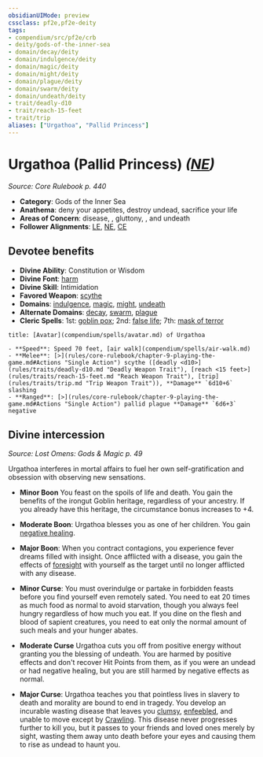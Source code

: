 ```yaml
---
obsidianUIMode: preview
cssclass: pf2e,pf2e-deity
tags:
- compendium/src/pf2e/crb
- deity/gods-of-the-inner-sea
- domain/decay/deity
- domain/indulgence/deity
- domain/magic/deity
- domain/might/deity
- domain/plague/deity
- domain/swarm/deity
- domain/undeath/deity
- trait/deadly-d10
- trait/reach-15-feet
- trait/trip
aliases: ["Urgathoa", "Pallid Princess"]
---
```

# Urgathoa (Pallid Princess) *([NE](rules/traits/ne-b1.md "Neutral Evil Alignment Trait"))*  
*Source: Core Rulebook p. 440*  

- **Category**: Gods of the Inner Sea
- **Anathema**: deny your appetites, destroy undead, sacrifice your life
- **Areas of Concern**: disease, , gluttony, , and undeath
- **Follower Alignments**: [LE](rules/traits/le-b1.md "Lawful Evil Alignment Trait"), [NE](rules/traits/ne-b1.md "Neutral Evil Alignment Trait"), [CE](rules/traits/ce-b1.md "Chaotic Evil Alignment Trait")

## Devotee benefits

- **Divine Ability**: Constitution or Wisdom
- **Divine Font**: [harm](compendium/spells/harm.md)
- **Divine Skill**: Intimidation
- **Favored Weapon**: [scythe](compendium/equipment/items/scythe.md)
- **Domains**: [indulgence](compendium/setting/domains.md#Indulgence), [magic](compendium/setting/domains.md#Magic), [might](compendium/setting/domains.md#Might), [undeath](compendium/setting/domains.md#Undeath)
- **Alternate Domains**: [decay](compendium/setting/domains.md#Decay), [swarm](compendium/setting/domains.md#Swarm), [plague](compendium/setting/domains.md#Plague)
- **Cleric Spells**: 1st: [goblin pox](compendium/spells/goblin-pox.md); 2nd: [false life](compendium/spells/false-life.md); 7th: [mask of terror](compendium/spells/mask-of-terror.md)

```ad-embed-avatar
title: [Avatar](compendium/spells/avatar.md) of Urgathoa

- **Speed**: Speed 70 feet, [air walk](compendium/spells/air-walk.md)
- **Melee**: [>](rules/core-rulebook/chapter-9-playing-the-game.md#Actions "Single Action") scythe ([deadly <d10>](rules/traits/deadly-d10.md "Deadly Weapon Trait"), [reach <15 feet>](rules/traits/reach-15-feet.md "Reach Weapon Trait"), [trip](rules/traits/trip.md "Trip Weapon Trait")), **Damage** `6d10+6` slashing
- **Ranged**: [>](rules/core-rulebook/chapter-9-playing-the-game.md#Actions "Single Action") pallid plague **Damage** `6d6+3` negative
```

## Divine intercession
*Source: Lost Omens: Gods & Magic p. 49*

Urgathoa interferes in mortal affairs to fuel her own self-gratification and obsession with observing new sensations.

- **Minor Boon** You feast on the spoils of life and death. You gain the benefits of the irongut Goblin heritage, regardless of your ancestry. If you already have this heritage, the circumstance bonus increases to +4.
- **Moderate Boon**: Urgathoa blesses you as one of her children. You gain [negative healing](rules/abilities/negative-healing-b2.md).
- **Major Boon**: When you contract contagions, you experience fever dreams filled with insight. Once afflicted with a disease, you gain the effects of [foresight](compendium/spells/foresight.md) with yourself as the target until no longer afflicted with any disease.

- **Minor Curse**: You must overindulge or partake in forbidden feasts before you find yourself even remotely sated. You need to eat 20 times as much food as normal to avoid starvation, though you always feel hungry regardless of how much you eat. If you dine on the flesh and blood of sapient creatures, you need to eat only the normal amount of such meals and your hunger abates.
- **Moderate Curse** Urgathoa cuts you off from positive energy without granting you the blessing of undeath. You are harmed by positive effects and don't recover Hit Points from them, as if you were an undead or had negative healing, but you are still harmed by negative effects as normal.
- **Major Curse**: Urgathoa teaches you that pointless lives in slavery to death and morality are bound to end in tragedy. You develop an incurable wasting disease that leaves you [clumsy](rules/conditions.md#Clumsy), [enfeebled](rules/conditions.md#Enfeebled), and unable to move except by [Crawling](rules/actions/crawl.md). This disease never progresses further to kill you, but it passes to your friends and loved ones merely by sight, wasting them away unto death before your eyes and causing them to rise as undead to haunt you.